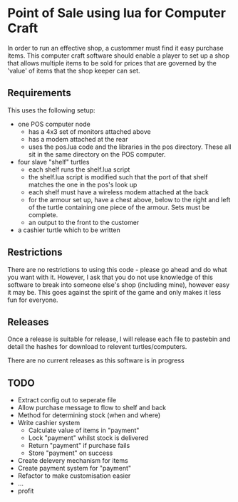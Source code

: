 # Point of Sale using lua for Computer Craft

In order to run an effective shop, a custommer must find it easy purchase items. This computer craft software should enable a player to set up a shop that allows multiple items to be sold for prices that are governed by the 'value' of items that the shop keeper can set.

## Requirements

This uses the following setup:

* one POS computer node 
  * has a 4x3 set of monitors attached above
  * has a modem attached at the rear
  * uses the pos.lua code and the libraries in the pos directory. These all sit in the same directory on the POS computer.
* four slave "shelf" turtles
  * each shelf runs the shelf.lua script
  * the shelf.lua script is modified such that the port of that shelf matches the one in the pos's look up
  * each shelf must have a wireless modem attached at the back
  * for the armour set up, have a chest above, below to the right and left of the turtle containing one piece of the armour. Sets must be complete.
  * an output to the front to the customer
* a cashier turtle which to be written

## Restrictions

There are no restrictions to using this code - please go ahead and do what you want with it. However, I ask that you do not use knowledge of this software to break into someone else's shop (including mine), however easy it may be. This goes against the spirit of the game and only makes it less fun for everyone.

## Releases

Once a release is suitable for release, I will release each file to pastebin and detail the hashes for download to relevent turtles/computers.

There are no current releases as this software is in progress

## TODO

* Extract config out to seperate file
* Allow purchase message to flow to shelf and back
* Method for determining stock (when and where)
* Write cashier system
  * Calculate value of items in "payment"
  * Lock "payment" whilst stock is delivered
  * Return "payment" if purchase fails
  * Store "payment" on success
* Create delevery mechanism for items
* Create payment system for "payment"
* Refactor to make customisation easier
* ...
* profit

